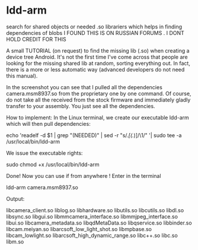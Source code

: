 # ldd-arm
search for shared objects or needed .so librariers which helps in finding dependencies of blobs
I FOUND THIS IS ON RUSSIAN FORUMS .
I DONT HOLD CREDIT FOR THIS

A small TUTORIAL (on request) to find the missing lib (.so) when creating a device tree Android.
It's not the first time I've come across that people are looking for the missing shared lib at random, sorting everything out. In fact, there is a more or less automatic way (advanced developers do not need this manual).

In the screenshot you can see that I pulled all the dependencies camera.msm8937.so from the proprietary one by one command. Of course, do not take all the received from the stock firmware and immediately gladly transfer to your assembly. You just see all the dependencies.

How to implement:
In the Linux terminal, we create our executable ldd-arm which will then pull dependencies:

echo 'readelf -d $1 | grep "\(NEEDED\)" | sed -r "s/.*\[(.*)\]/\1/" '| sudo tee -a /usr/local/bin/ldd-arm

We issue the executable rights: 
 
sudo chmod +x /usr/local/bin/ldd-arm

Done! Now you can use if from anywhere !
Enter in the terminal 

ldd-arm camera.msm8937.so

Output:

libcamera_client.so
liblog.so
libhardware.so
libutils.so
libcutils.so
libdl.so
libsync.so
libgui.so
libmmcamera_interface.so
libmmjpeg_interface.so
libui.so
libcamera_metadata.so
libqdMetaData.so
libqservice.so
libbinder.so
libcam.meiyan.so
libarcsoft_low_light_shot.so
libmpbase.so
libcam_lowlight.so
libarcsoft_high_dynamic_range.so
libc++.so
libc.so
libm.so
